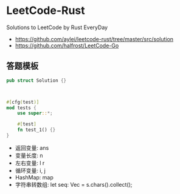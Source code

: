 # LeetCode-Rust
Solutions to LeetCode by Rust EveryDay

- https://github.com/aylei/leetcode-rust/tree/master/src/solution
- https://github.com/halfrost/LeetCode-Go


## 答题模板
```rust
pub struct Solution {}



#[cfg(test)]
mod tests {
    use super::*;

    #[test]
    fn test_1() {}
}
```

- 返回变量: ans
- 变量长度: n
- 左右变量: l r
- 循环变量: i, j
- HashMap: map
- 字符串转数组: let seq: Vec<char> = s.chars().collect();
